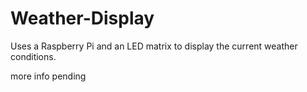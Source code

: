 # Weather-Display
Uses a Raspberry Pi and an LED matrix to display the current weather conditions.

more info pending
